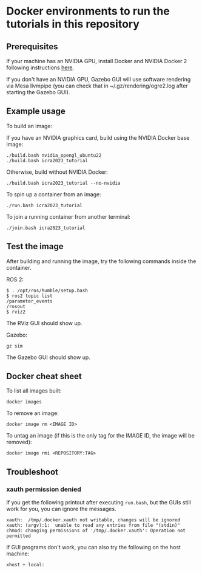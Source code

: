 # Docker environments to run the tutorials in this repository

## Prerequisites

If your machine has an NVIDIA GPU, install Docker and NVIDIA Docker 2 following
instructions [here](https://github.com/osrf/subt/wiki/Docker%20Install).

If you don't have an NVIDIA GPU, Gazebo GUI will use software rendering via
Mesa llvmpipe (you can check that in ~/.gz/rendering/ogre2.log after starting
the Gazebo GUI).

## Example usage

To build an image:

If you have an NVIDIA graphics card, build using the NVIDIA Docker base image:
```
./build.bash nvidia_opengl_ubuntu22
./build.bash icra2023_tutorial
```
Otherwise, build without NVIDIA Docker:
```
./build.bash icra2023_tutorial --no-nvidia
```

To spin up a container from an image:
```
./run.bash icra2023_tutorial
```

To join a running container from another terminal:
```
./join.bash icra2023_tutorial
```

## Test the image

After building and running the image, try the following commands inside the
container.

ROS 2:
```
$ . /opt/ros/humble/setup.bash
$ ros2 topic list
/parameter_events
/rosout
$ rviz2
```
The RViz GUI should show up.

Gazebo:
```
gz sim
```
The Gazebo GUI should show up.

## Docker cheat sheet

To list all images built:
```
docker images
```

To remove an image:
```
docker image rm <IMAGE ID>
```

To untag an image (if this is the only tag for the IMAGE ID, the image will be
removed):
```
docker image rmi <REPOSITORY:TAG>
```

## Troubleshoot

### xauth permission denied

If you get the following printout after executing `run.bash`, but the GUIs still
work for you, you can ignore the messages.
```
xauth:  /tmp/.docker.xauth not writable, changes will be ignored
xauth: (argv):1:  unable to read any entries from file "(stdin)"
chmod: changing permissions of '/tmp/.docker.xauth': Operation not permitted
```

If GUI programs don't work, you can also try the following on the host machine:
```
xhost + local:
```
